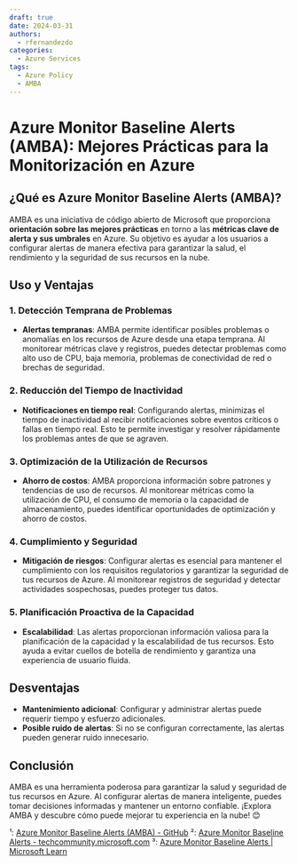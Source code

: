 ```yaml
---
draft: true
date: 2024-03-31
authors:
  - rfernandezdo
categories:
  - Azure Services
tags:
  - Azure Policy
  - AMBA  
---
```

# Azure Monitor Baseline Alerts (AMBA): Mejores Prácticas para la Monitorización en Azure


## ¿Qué es Azure Monitor Baseline Alerts (AMBA)?
AMBA es una iniciativa de código abierto de Microsoft que proporciona **orientación sobre las mejores prácticas** en torno a las **métricas clave de alerta y sus umbrales** en Azure. Su objetivo es ayudar a los usuarios a configurar alertas de manera efectiva para garantizar la salud, el rendimiento y la seguridad de sus recursos en la nube.

## Uso y Ventajas
### 1. Detección Temprana de Problemas
- **Alertas tempranas**: AMBA permite identificar posibles problemas o anomalías en los recursos de Azure desde una etapa temprana. Al monitorear métricas clave y registros, puedes detectar problemas como alto uso de CPU, baja memoria, problemas de conectividad de red o brechas de seguridad.

### 2. Reducción del Tiempo de Inactividad
- **Notificaciones en tiempo real**: Configurando alertas, minimizas el tiempo de inactividad al recibir notificaciones sobre eventos críticos o fallas en tiempo real. Esto te permite investigar y resolver rápidamente los problemas antes de que se agraven.

### 3. Optimización de la Utilización de Recursos
- **Ahorro de costos**: AMBA proporciona información sobre patrones y tendencias de uso de recursos. Al monitorear métricas como la utilización de CPU, el consumo de memoria o la capacidad de almacenamiento, puedes identificar oportunidades de optimización y ahorro de costos.

### 4. Cumplimiento y Seguridad
- **Mitigación de riesgos**: Configurar alertas es esencial para mantener el cumplimiento con los requisitos regulatorios y garantizar la seguridad de tus recursos de Azure. Al monitorear registros de seguridad y detectar actividades sospechosas, puedes proteger tus datos.

### 5. Planificación Proactiva de la Capacidad
- **Escalabilidad**: Las alertas proporcionan información valiosa para la planificación de la capacidad y la escalabilidad de tus recursos. Esto ayuda a evitar cuellos de botella de rendimiento y garantiza una experiencia de usuario fluida.

## Desventajas
- **Mantenimiento adicional**: Configurar y administrar alertas puede requerir tiempo y esfuerzo adicionales.
- **Posible ruido de alertas**: Si no se configuran correctamente, las alertas pueden generar ruido innecesario.

## Conclusión
AMBA es una herramienta poderosa para garantizar la salud y seguridad de tus recursos en Azure. Al configurar alertas de manera inteligente, puedes tomar decisiones informadas y mantener un entorno confiable. ¡Explora AMBA y descubre cómo puede mejorar tu experiencia en la nube! 😊

¹: [Azure Monitor Baseline Alerts (AMBA) - GitHub](https://github.com/Azure/azure-monitor-baseline-alerts)
²: [Azure Monitor Baseline Alerts - techcommunity.microsoft.com](https://techcommunity.microsoft.com/t5/azure-governance-and-management/azure-monitor-baseline-alerts-preview/ba-p/3810463)
³: [Azure Monitor Baseline Alerts | Microsoft Learn](https://learn.microsoft.com/en-us/shows/azure-enablement/azure-monitor-baseline-alerts)
